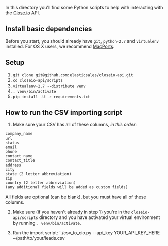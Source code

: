In this directory you'll find some Python scripts to help with interacting with the [Close.io](http://close.io/) API.

Install basic dependencies
-----
Before you start, you should already have `git`, `python-2.7` and `virtualenv` installed. For OS X users, we recommend [MacPorts](http://www.macports.org/).

Setup
-----
1. `git clone git@github.com:elasticsales/closeio-api.git`
1. `cd closeio-api/scripts`
1. `virtualenv-2.7 --distribute venv`
1. `. venv/bin/activate`
1. `pip install -U -r requirements.txt`

How to run the CSV importing script
-----
1. Make sure your CSV has all of these columns, _in this order_: 

```
company_name
url
status
email
phone
contact_name
contact_title
address
city
state (2 letter abbreviation)
zip
country (2 letter abbreviation)
(any additional fields will be added as custom fields)
```
All fields are optional (can be blank), but you must have all of these columns.

2. Make sure (if you haven't already in step 1) you're in the `closeio-api/scripts` directory and you have activated your virtual environment by running `. venv/bin/activate`.

3. Run the import script: `./csv_to_cio.py --api_key YOUR_API_KEY_HERE ~/path/to/your/leads.csv

